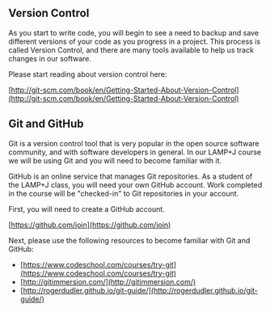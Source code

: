 ## Version Control

As you start to write code, you will begin to see a need to backup and save different versions of your code as you progress in a project. This process is called Version Control, and there are many tools available to help us track changes in our software.

Please start reading about version control here:

[http://git-scm.com/book/en/Getting-Started-About-Version-Control](http://git-scm.com/book/en/Getting-Started-About-Version-Control)

## Git and GitHub

Git is a version control tool that is very popular in the open source software community, and with software developers in general. In our LAMP+J course we will be using Git and you will need to become familiar with it.

GitHub is an online service that manages Git repositories. As a student of the LAMP+J class, you will need your own GitHub account. Work completed in the course will be "checked-in" to Git repositories in your account.

First, you will need to create a GitHub account.

[https://github.com/join](https://github.com/join)

Next, please use the following resources to become familiar with Git and GitHub:

- [https://www.codeschool.com/courses/try-git](https://www.codeschool.com/courses/try-git)
- [http://gitimmersion.com/](http://gitimmersion.com/)
- [http://rogerdudler.github.io/git-guide/](http://rogerdudler.github.io/git-guide/)